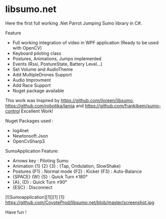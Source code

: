 # libsumo.net 

Here the first full working .Net Parrot Jumping Sumo library in C#.

Feature
 - Full working integration of video in WPF application (Ready to be used with OpenCV)
 - Keyboard piloting class
 - Postures, Animations, Jumps implemented
 - Events (Rssi, PostureState, Battery Level...) 
 - Set Volume and AudioTheme 
 - Add MultipleDrones Support
 - Audio Improvment
 - Add Race Support
 - Nuget package available 
 
 This work was Inspired by https://github.com/iloreen/libsumo, https://github.com/robotika/lamia and https://github.com/frankibem/sumo-control Excellent Work!

Nuget Packages used :
 - log4net
 - Newtonsoft.Json
 - OpenCvSharp3
 
SumoApplication Feature:
 - Arrows key : Piloting Sumo
 - Animation {1} {2} {3} :  (Tap, Ondulation, SlowShake)
 - Postures  {F1} : Normal mode
             {F2} : Kicker
             {F3} : Auto-Balance
 - {SPACE} {W} {S} : Quick Turn ±180°
 - {A}, {D} : Quick Turn ±90°
 - {ESC} : Disconnect

[![Sumoapplication][1]][1]
  [1]: https://github.com/CoyoteProd/libsumo.net/blob/master/screenshot.jpg

  
Have fun !
